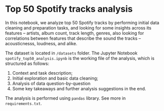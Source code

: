 # Top 50 Spotify tracks analysis

In this notebook, we analyze top 50 Spotify tracks by performing initial data cleaning and preparation tasks, and looking for some insights across its features – artists, album count, track length, genres, also looking for correlations between features that describe the sound the tracks – acousticnesss, loudness, and alike. 

The dataset is located in `/datasets` folder. The Jupyter Notebook `spotify_top50_analysis.ipynb` is the working file of the analysis, which is structured as follows:

1. Context and task description;
2. Initial exploration and basic data cleaning;
3. Analysis of data question-by-question
4. Some key takeaways and further analysis suggestions in the end.

The analysis is performed using `pandas` library. See more in `requirements.txt`.